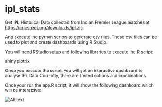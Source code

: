 # ipl_stats

Get IPL Historical Data collected from Indian Premier League matches at https://cricsheet.org/downloads/ipl.zip.

And execute the python scripts to generate csv files. These csv files can be used to plot and create dashboards using R Studio. 

You will need RStudio setup and following libraries to execute the R script:

shiny
plotrix

Once you execute the script, you will get an interactive dashboard to analyse IPL Data Currently, there are limited options and combinations.

Once your run the app.R script, it will show the following dashboard which will be interatcive:

![Alt text](../sample_output/SampleOutput.png?raw=true "IPL Dashboard")
